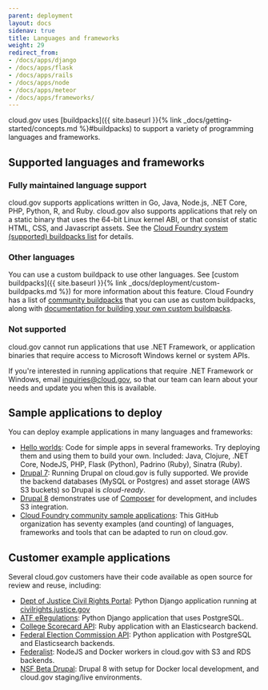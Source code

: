 ```yaml
---
parent: deployment
layout: docs
sidenav: true
title: Languages and frameworks
weight: 29
redirect_from:
- /docs/apps/django
- /docs/apps/flask
- /docs/apps/rails
- /docs/apps/node
- /docs/apps/meteor
- /docs/apps/frameworks/
---
```


cloud.gov uses [buildpacks]({{ site.baseurl }}{% link _docs/getting-started/concepts.md %}#buildpacks) to support a variety of programming languages and frameworks.

## Supported languages and frameworks

### Fully maintained language support

cloud.gov supports applications written in Go, Java, Node.js, .NET Core, PHP, Python, R, and Ruby. cloud.gov also supports applications that rely on a static binary that uses the 64-bit Linux kernel ABI, or that consist of static HTML, CSS, and Javascript assets. See the [Cloud Foundry system (supported) buildpacks list](http://docs.cloudfoundry.org/buildpacks/#system-buildpacks) for details.

### Other languages

You can use a custom buildpack to use other languages. See [custom buildpacks]({{ site.baseurl }}{% link _docs/deployment/custom-buildpacks.md %}) for more information about this feature. Cloud Foundry has a list of [community buildpacks](http://docs.cloudfoundry.org/buildpacks/#community-buildpacks) that you can use as custom buildpacks, along with [documentation for building your own custom buildpacks](http://docs.cloudfoundry.org/buildpacks/developing-buildpacks.html).

### Not supported

cloud.gov cannot run applications that use .NET Framework, or application binaries that require access to Microsoft Windows kernel or system APIs.

If you're interested in running applications that require .NET Framework or Windows, email [inquiries@cloud.gov](mailto:inquiries@cloud.gov?body=What%27s%20your%20name%3F%0A%0AWhat%20agency%20or%20office%20do%20you%20work%20for%3F%0A%0AWhat%27s%20your%20job%20title%20or%20role%3F%0A%0ATell%20us%20a%20little%20about%20your%20project%20or%20your%20questions%20about%20cloud.gov%3A%0A%0AIf%20you%27d%20like%20us%20to%20call%20you%2C%20what%27s%20your%20phone%20number%20and%20when%20might%20be%20a%20good%20time%3F%0A%0AHow%20did%20you%20first%20hear%20about%20cloud.gov%3F), so that our team can learn about your needs and update you when this is available.

## Sample applications to deploy

You can deploy example applications in many languages and frameworks:

* [Hello worlds](https://github.com/18F/cf-hello-worlds): Code for simple apps in several frameworks. Try deploying them and using them to build your own. Included: Java, Clojure, .NET Core, NodeJS, PHP, Flask (Python), Padrino (Ruby), Sinatra (Ruby).
* [Drupal 7](https://github.com/18F/cf-ex-drupal): Running Drupal on cloud.gov is fully supported. We provide the backend databases (MySQL or Postgres) and asset storage (AWS S3 buckets) so Drupal is _cloud-ready_.
* [Drupal 8](https://github.com/18F/cf-ex-drupal8) demonstrates use of [Composer](https://getcomposer.org/) for development, and includes S3 integration.
* [Cloud Foundry community sample applications](https://github.com/cloudfoundry-samples): This GitHub organization has seventy examples (and counting) of languages, frameworks and tools that can be adapted to run on cloud.gov.

## Customer example applications

Several cloud.gov customers have their code available as open source for review and reuse, including:

* [Dept of Justice Civil Rights Portal](https://github.com/usdoj-crt/crt-portal): Python Django application running at [civilrights.justice.gov](https://civilrights.justice.gov)
* [ATF eRegulations](https://github.com/18F/atf-eregs): Python Django application that uses PostgreSQL.
* [College Scorecard API](https://github.com/RTICWDT/open-data-maker/): Ruby application with an Elasticsearch backend.
* [Federal Election Commission API](https://github.com/fecgov/openFEC): Python application with PostgreSQL and Elasticsearch backends.
* [Federalist](https://github.com/18F/federalist): NodeJS and Docker workers in cloud.gov with S3 and RDS backends.
* [NSF Beta Drupal](https://github.com/18F/nsf): Drupal 8 with setup for Docker local development, and cloud.gov staging/live environments.
